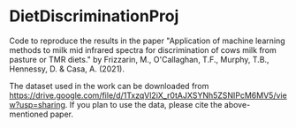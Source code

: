 # DietDiscriminationProj

Code to reproduce the results in the paper "Application of machine learning methods to milk mid infrared spectra for discrimination of cows milk from pasture or TMR diets." by Frizzarin, M., O'Callaghan, T.F., Murphy, T.B., Hennessy, D. & Casa, A. (2021). 

The dataset used in the work can be downloaded from https://drive.google.com/file/d/1TxzqVl2iX_r0tAJXSYNh5ZSNIPcM6MV5/view?usp=sharing. 
If you plan to use the data, please cite the above-mentioned paper. 
